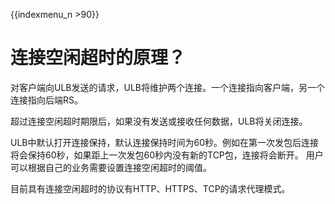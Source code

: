 {{indexmenu_n >90}}

# 连接空闲超时的原理？

对客户端向ULB发送的请求，ULB将维护两个连接。一个连接指向客户端，另一个连接指向后端RS。

超过连接空闲超时期限后，如果没有发送或接收任何数据，ULB将关闭连接。 

ULB中默认打开连接保持，默认连接保持时间为60秒。例如在第一次发包后连接将会保持60秒，如果距上一次发包60秒内没有新的TCP包，连接将会断开。 用户可以根据自己的业务需要设置连接空闲超时的阈值。

目前具有连接空闲超时的协议有HTTP、HTTPS、TCP的请求代理模式。

